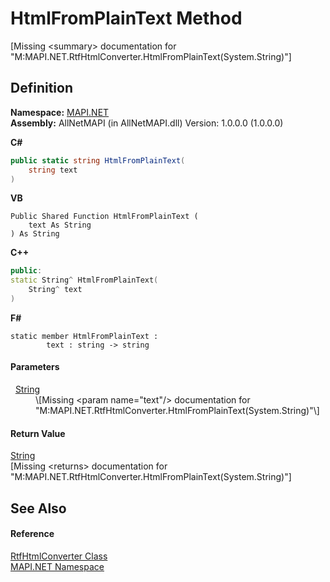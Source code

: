# HtmlFromPlainText Method


\[Missing &lt;summary&gt; documentation for "M:MAPI.NET.RtfHtmlConverter.HtmlFromPlainText(System.String)"\]



## Definition
**Namespace:** <a href="5bef4637-66f8-16d4-e5f4-4d0da57a1538.md">MAPI.NET</a>  
**Assembly:** AllNetMAPI (in AllNetMAPI.dll) Version: 1.0.0.0 (1.0.0.0)

**C#**
``` C#
public static string HtmlFromPlainText(
	string text
)
```
**VB**
``` VB
Public Shared Function HtmlFromPlainText ( 
	text As String
) As String
```
**C++**
``` C++
public:
static String^ HtmlFromPlainText(
	String^ text
)
```
**F#**
``` F#
static member HtmlFromPlainText : 
        text : string -> string 
```



#### Parameters
<dl><dt>  <a href="https://learn.microsoft.com/dotnet/api/system.string" target="_blank" rel="noopener noreferrer">String</a></dt><dd>\[Missing &lt;param name="text"/&gt; documentation for "M:MAPI.NET.RtfHtmlConverter.HtmlFromPlainText(System.String)"\]</dd></dl>

#### Return Value
<a href="https://learn.microsoft.com/dotnet/api/system.string" target="_blank" rel="noopener noreferrer">String</a>  
\[Missing &lt;returns&gt; documentation for "M:MAPI.NET.RtfHtmlConverter.HtmlFromPlainText(System.String)"\]

## See Also


#### Reference
<a href="15ea5a8a-d1a8-a96f-fbfb-337247707bc3.md">RtfHtmlConverter Class</a>  
<a href="5bef4637-66f8-16d4-e5f4-4d0da57a1538.md">MAPI.NET Namespace</a>  
